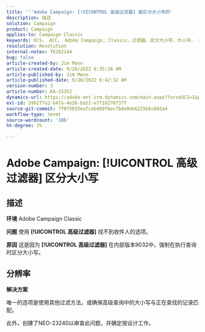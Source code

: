 ```yaml
---
title: '''Adobe Campaign: [!UICONTROL 高级过滤器] 是区分大小写的'
description: 描述
solution: Campaign
product: Campaign
applies-to: Campaign Classic
keywords: KCS， ACC， Adobe Campaign, Classic，过滤器，区分大小写，大小写， NEO-23240
resolution: Resolution
internal-notes: TK202144
bug: false
article-created-by: Jim Menn
article-created-date: 9/20/2022 6:35:28 AM
article-published-by: Jim Menn
article-published-date: 9/20/2022 6:42:32 AM
version-number: 3
article-number: KA-15352
dynamics-url: https://adobe-ent.crm.dynamics.com/main.aspx?forceUCI=1&pagetype=entityrecord&etn=knowledgearticle&id=83173d65-ae38-ed11-9db1-0022480866ad
exl-id: 5962f7a2-647a-4e26-ba52-e7f10276737f
source-git-commit: 7f0f5035ea7cebd60f6ec7bda9de6225b6c602a4
workflow-type: tm+mt
source-wordcount: '106'
ht-degree: 3%

---
```


# Adobe Campaign: [!UICONTROL 高级过滤器] 区分大小写

## 描述


<b>环境</b>
Adobe Campaign Classic

<b>问题</b>
使用 <b>[!UICONTROL 高级过滤器]</b> 找不到收件人的选项。

<b>原因</b>
这是因为 <b>[!UICONTROL 高级过滤器]</b> 在内部版本9032中，强制在执行查询时区分大小写。


## 分辨率


<b>解决方案</b>

唯一的选项是使用其他过滤方法，或确保高级查询中的大小写与正在查找的记录匹配。

此外，创建了NEO-23240以审查此问题，并确定按设计工作。
